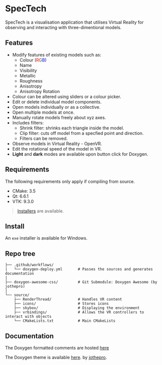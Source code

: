 
# SpecTech

SpecTech is a visualisation application that utilises Virtual Reality for observing and interacting with three-dimentional models.


## Features

* Modify features of existing models such as:
	- Colour (<span style="color:red">R</span><span style="color:green">G</span><span style="color:blue">B</span>)
	- Name
	- Visibility
	- Metallic
	- Roughness
	- Anisotropy
	- Anisotropy Rotation
* Colour can be altered using sliders or a colour picker.
* Edit or delete individual model components.
* Open models individually or as a collective.
* Open multiple models at once.
* Manually rotate models freely about xyz axes.
* Includes filters:
	- Shrink filter: shrinks each triangle inside the model.
	- Clip filter: cuts off model from a specfied point and direction.
	- Filters can be removed.
* Observe models in Virtual Reality - OpenVR.
* Edit the rotational speed of the model in VR.
* **Light** and **dark** modes are available upon button click for Doxygen.


## Requirements

The following requirements only apply if compiling from source.

* CMake: 3.5
* Qt: 6.6.1
* VTK: 9.3.0

>[Installers](#Install) are available.


## Install

An `exe` installer is available for Windows.

## Repo tree

```
├── .github/workflows/                
|   └── doxygen-deploy.yml       # Passes the sources and generates documentation
|             
├── doxygen-awesome-css/         # Git Submodule: Doxygen Awesome (by jothepro)
|  
└── source/       
    ├── RenderThread/            # Handles VR content
    ├── icons/                   # Stores icons
    ├── skybox/                  # Displaying the environment
    ├── vrbindings/              # Allows the VR controllers to interact with objects
    └── CMakeLists.txt           # Main CMakeLists
```

## Documentation
The Doxygen formatted comments are hosted [here](https://seasea128.github.io/2023_GROUP_1/)

The Doxygen theme is available [here](https://jothepro.github.io/doxygen-awesome-css/index.html).  by [jothepro](https://github.com/jothepro).